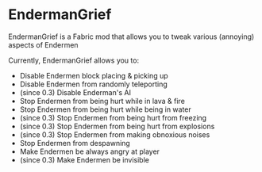 # EndermanGrief
EndermanGrief is a Fabric mod that allows you to tweak various (annoying) aspects of Endermen

Currently, EndermanGrief allows you to:
- Disable Endermen block placing & picking up
- Disable Endermen from randomly teleporting
- (since 0.3) Disable Enderman's AI
- Stop Endermen from being hurt while in lava & fire
- Stop Endermen from being hurt while being in water
- (since 0.3) Stop Endermen from being hurt from freezing
- (since 0.3) Stop Endermen from being hurt from explosions
- (since 0.3) Stop Endermen from making obnoxious noises
- Stop Endermen from despawning
- Make Endermen be always angry at player
- (since 0.3) Make Endermen be invisible
